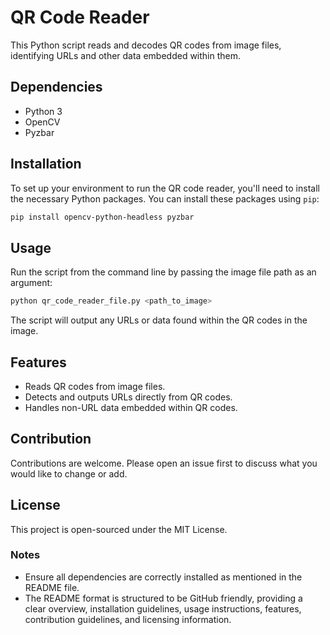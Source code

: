 # QR Code Reader

This Python script reads and decodes QR codes from image files, identifying URLs and other data embedded within them.

## Dependencies

- Python 3
- OpenCV
- Pyzbar

## Installation

To set up your environment to run the QR code reader, you'll need to install the necessary Python packages. You can install these packages using `pip`:

```bash
pip install opencv-python-headless pyzbar
```

## Usage

Run the script from the command line by passing the image file path as an argument:

```bash
python qr_code_reader_file.py <path_to_image>
```

The script will output any URLs or data found within the QR codes in the image.

## Features

- Reads QR codes from image files.
- Detects and outputs URLs directly from QR codes.
- Handles non-URL data embedded within QR codes.

## Contribution

Contributions are welcome. Please open an issue first to discuss what you would like to change or add.

## License

This project is open-sourced under the MIT License.


### Notes
- Ensure all dependencies are correctly installed as mentioned in the README file.
- The README format is structured to be GitHub friendly, providing a clear overview, installation guidelines, usage instructions, features, contribution guidelines, and licensing information.